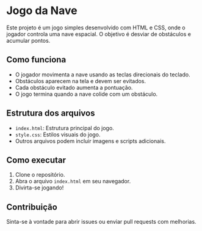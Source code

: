# Jogo da Nave

Este projeto é um jogo simples desenvolvido com HTML e CSS, onde o jogador controla uma nave espacial. O objetivo é desviar de obstáculos e acumular pontos.

## Como funciona

- O jogador movimenta a nave usando as teclas direcionais do teclado.
- Obstáculos aparecem na tela e devem ser evitados.
- Cada obstáculo evitado aumenta a pontuação.
- O jogo termina quando a nave colide com um obstáculo.

## Estrutura dos arquivos

- `index.html`: Estrutura principal do jogo.
- `style.css`: Estilos visuais do jogo.
- Outros arquivos podem incluir imagens e scripts adicionais.

## Como executar

1. Clone o repositório.
2. Abra o arquivo `index.html` em seu navegador.
3. Divirta-se jogando!

## Contribuição

Sinta-se à vontade para abrir issues ou enviar pull requests com melhorias.
